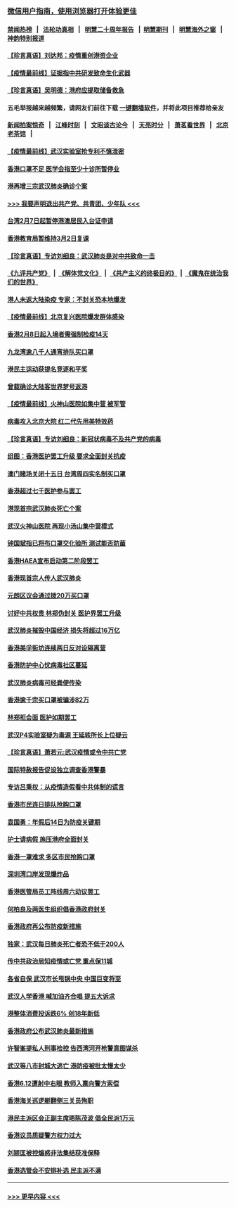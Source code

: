 ### [微信用户指南，使用浏览器打开体验更佳](https://github.com/gfw-breaker/banned-news1/blob/master/indexes/wechat-guide.md?t=0)
#### [禁闻热榜](热点新闻.md?t=0)  &nbsp;&nbsp;|&nbsp;&nbsp; [法轮功真相](https://github.com/gfw-breaker/truth/blob/master/README.md?t=0) &nbsp;&nbsp;|&nbsp;&nbsp; [明慧二十周年报告](https://github.com/gfw-breaker/mh-reports/blob/master/README.md?t=0) &nbsp;&nbsp;|&nbsp;&nbsp;[明慧期刊](https://github.com/gfw-breaker/mh-qikan) &nbsp;&nbsp;|&nbsp;&nbsp; [明慧海外之窗](https://github.com/gfw-breaker/mh-news/blob/master/README.md?t=0) &nbsp;&nbsp;|&nbsp;&nbsp; [神韵特别报道](https://github.com/gfw-breaker/mh-news/blob/master/shenyun.md?t=0)
#### [【珍言真语】刘达邦：疫情重创港资企业](../pages/nsc415/n11854274.md?t=02100044) 
#### [【疫情最前线】证据指中共研发致命生化武器](../pages/nsc415/n11853087.md?t=02100044) 
#### [【珍言真语】吴明德：港府应提取储备救急](../pages/nsc415/n11852734.md?t=02100044) 
#### 五毛举报越来越频繁，请网友们前往下载 [一键翻墙软件](https://github.com/gfw-breaker/ssr-accounts)，并将此项目推荐给亲友
#### [新闻拍案惊奇](https://github.com/gfw-breaker/banned-news1/blob/master/pages/link4.md) &nbsp;&nbsp;|&nbsp;&nbsp; [江峰时刻](https://github.com/gfw-breaker/banned-news1/blob/master/pages/link4.md) &nbsp;&nbsp;|&nbsp;&nbsp; [文昭谈古论今](https://github.com/gfw-breaker/banned-news1/blob/master/pages/link4.md) &nbsp;&nbsp;|&nbsp;&nbsp; [天亮时分](https://github.com/gfw-breaker/banned-news1/blob/master/pages/link4.md) &nbsp;&nbsp;|&nbsp;&nbsp; [萧茗看世界](https://github.com/gfw-breaker/banned-news1/blob/master/pages/link4.md) &nbsp;&nbsp;|&nbsp;&nbsp; [北京老茶馆](https://github.com/gfw-breaker/banned-news1/blob/master/pages/link4.md) &nbsp;&nbsp;|&nbsp;&nbsp; 
#### [【疫情最前线】武汉实验室抢专利不慎泄密](../pages/nsc415/n11850310.md?t=02100044) 
#### [香港口罩不足 医学会指至少十诊所暂停业](../pages/nsc415/n11850301.md?t=02100044) 
#### [港再增三宗武汉肺炎确诊个案](../pages/nsc415/n11850328.md?t=02100044) 
#### [>>> 我要声明退出共产党、共青团、少年队 <<<](https://github.com/begood0513/goodnews/blob/master/quit/letter.md) 
#### [台湾2月7日起暂停港澳居民入台证申请](../pages/nsc415/n11850304.md?t=02100044) 
#### [香港教育局暂维持3月2日复课](../pages/nsc415/n11850260.md?t=02100044) 
#### [【珍言真语】专访刘细良：武汉肺炎是对中共致命一击](../pages/nsc415/n11849934.md?t=02100044) 
#### [《九评共产党》](https://github.com/begood0513/9ping.md/blob/master/README.md) &nbsp;|&nbsp; [《解体党文化》](../../../../jtdwh.md/blob/master/README.md)  &nbsp;|&nbsp; [《共产主义的终极目的》](../../../../gczydzjmd.md/blob/master/README.md) &nbsp;|&nbsp; [《魔鬼在统治我们的世界》](../../../../mgztzwmdsj.md/blob/master/README.md) 
#### [港人未返大陆染疫 专家：不封关恐本地爆发](../pages/nsc415/n11848021.md?t=02100044) 
#### [【疫情最前线】北京复兴医院爆发群体感染](../pages/nsc415/n11847626.md?t=02100044) 
#### [香港2月8日起入境者需强制检疫14天](../pages/nsc415/n11847658.md?t=02100044) 
#### [九龙湾逾八千人通宵排队买口罩](../pages/nsc415/n11847647.md?t=02100044) 
#### [港民主运动获提名竞逐和平奖](../pages/nsc415/n11847633.md?t=02100044) 
#### [曾载确诊大陆客世界梦号返港](../pages/nsc415/n11847608.md?t=02100044) 
#### [【疫情最前线】火神山医院如集中营 被军管](../pages/nsc415/n11847524.md?t=02100044) 
#### [病毒攻入北京大院 红二代先用美特效药](../pages/nsc415/n11847427.md?t=02100044) 
#### [【珍言真语】专访刘细良：新冠状病毒不及共产党的病毒](../pages/nsc415/n11847164.md?t=02100044) 
#### [组图：香港医护罢工升级 要求全面封关抗疫](../pages/nsc415/n11844107.md?t=02100044) 
#### [澳门赌场关闭十五日 台湾周四实名制买口罩](../pages/nsc415/n11845083.md?t=02100044) 
#### [香港超过七千医护参与罢工](../pages/nsc415/n11845051.md?t=02100044) 
#### [港现首宗武汉肺炎死亡个案](../pages/nsc415/n11844998.md?t=02100044) 
#### [武汉火神山医院 再现小汤山集中营模式](../pages/nsc415/n11844763.md?t=02100044) 
#### [钟国斌指已将布口罩交化验所 测试能否防菌](../pages/nsc415/n11842783.md?t=02100044) 
#### [香港HAEA宣布启动第二阶段罢工](../pages/nsc415/n11842723.md?t=02100044) 
#### [香港现首宗人传人武汉肺炎](../pages/nsc415/n11842766.md?t=02100044) 
#### [元朗区议会通过拨20万买口罩](../pages/nsc415/n11842754.md?t=02100044) 
#### [讨好中共权贵 林郑伪封关 医护界罢工升级](../pages/nsc415/n11842359.md?t=02100044) 
#### [武汉肺炎摧毁中国经济 损失将超过16万亿](../pages/nsc415/n11839723.md?t=02100044) 
#### [香港美孚街坊连续两日反对设隔离营](../pages/nsc415/n11839962.md?t=02100044) 
#### [香港防护中心忧病毒社区蔓延](../pages/nsc415/n11839933.md?t=02100044) 
#### [武汉肺炎病毒可经粪便传染](../pages/nsc415/n11839939.md?t=02100044) 
#### [香港逾千宗买口罩被骗涉82万](../pages/nsc415/n11839914.md?t=02100044) 
#### [林郑拒会面 医护如期罢工](../pages/nsc415/n11839892.md?t=02100044) 
#### [武汉P4实验室疑为毒源 王延轶所长上位疑云](../pages/nsc415/n11835543.md?t=02100044) 
#### [【珍言真语】萧若元:武汉疫情或令中共亡党](../pages/nsc415/n11829394.md?t=02100044) 
#### [国际特赦报告促设独立调查香港警暴](../pages/nsc415/n11833845.md?t=02100044) 
#### [专访吕秉权：从疫情造假看中共体制的谎言](../pages/nsc415/n11833813.md?t=02100044) 
#### [香港市民连日排队抢购口罩](../pages/nsc415/n11833794.md?t=02100044) 
#### [袁国勇：年假后14日为防疫关键期](../pages/nsc415/n11831088.md?t=02100044) 
#### [护士请病假 施压港府全面封关](../pages/nsc415/n11831030.md?t=02100044) 
#### [香港一罩难求 多区市民抢购口罩](../pages/nsc415/n11831002.md?t=02100044) 
#### [深圳湾口岸发现爆炸品](../pages/nsc415/n11828802.md?t=02100044) 
#### [香港医管局员工阵线周六动议罢工](../pages/nsc415/n11828762.md?t=02100044) 
#### [何柏良及两医生组织倡香港政府封关](../pages/nsc415/n11828749.md?t=02100044) 
#### [香港政府再公布防疫新措施](../pages/nsc415/n11828716.md?t=02100044) 
#### [独家：武汉每日肺炎死亡者恐不低于200人](../pages/nsc415/n11828240.md?t=02100044) 
#### [传中共政治局知疫情或亡党 重点保11城](../pages/nsc415/n11828145.md?t=02100044) 
#### [各省自保 武汉市长甩锅中央 中国巨变将至](../pages/nsc415/n11828021.md?t=02100044) 
#### [武汉人学香港 喊加油齐合唱 提五大诉求](../pages/nsc415/n11827046.md?t=02100044) 
#### [港整体消费投诉跌6% 创18年新低](../pages/nsc415/n11817280.md?t=02100044) 
#### [香港政府公布武汉肺炎最新措施](../pages/nsc415/n11817152.md?t=02100044) 
#### [许智峯提私人刑事检控 告西湾河开枪警意图谋杀](../pages/nsc415/n11817132.md?t=02100044) 
#### [武汉等八市封城大逃亡 港防疫被批太慢太少](../pages/nsc415/n11817058.md?t=02100044) 
#### [香港6.12遭射中右眼 教师入禀向警方索偿](../pages/nsc415/n11814678.md?t=02100044) 
#### [香港海关巡逻艇翻侧三关员殉职](../pages/nsc415/n11814604.md?t=02100044) 
#### [港民主派区会正副主席晤陈茂波 倡全民派1万元](../pages/nsc415/n11814582.md?t=02100044) 
#### [香港议员质疑警方权力过大](../pages/nsc415/n11814560.md?t=02100044) 
#### [刘颕匡被控煽惑非法集结获准保释](../pages/nsc415/n11811727.md?t=02100044) 
#### [香港选管会不安排补选 民主派不满](../pages/nsc415/n11811691.md?t=02100044) 

----
#### [ >>> 更早内容 <<< ](../indexes/nsc415-earlier.md)
